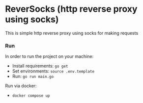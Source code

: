 # ReverSocks (http reverse proxy using socks)
This is simple http reverse proxy using socks for making requests


### Run
In order to run the project on your machine:
* Install requirements: `go get`
* Set environments: `source .env.template`
* Run: `go run main.go`

Run via docker:
* `docker compose up`
